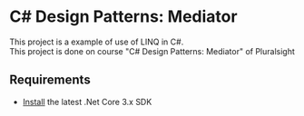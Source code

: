# C# Design Patterns: Mediator

This project is a example of use of LINQ in C#.  
This project is done on course "C# Design Patterns: Mediator" of Pluralsight

## Requirements
- [Install](https://dotnet.microsoft.com/download/dotnet-core/3.1) the latest .Net Core 3.x SDK